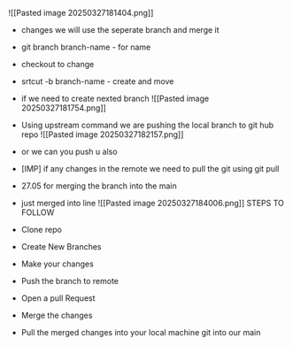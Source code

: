 ![[Pasted image 20250327181404.png]]
- changes we will use the seperate branch and merge it
- git branch branch-name - for name
- checkout to change
- srtcut -b branch-name - create and move
- if we need to create nexted branch
![[Pasted image 20250327181754.png]]

- Using upstream command we are pushing the local branch to git hub repo
![[Pasted image 20250327182157.png]]

- or we can you push u also
- [IMP] if any changes in the remote we need to pull the git using git pull
-  27.05 for merging the branch into the main
- just merged into line
![[Pasted image 20250327184006.png]]
STEPS TO FOLLOW
- Clone repo
- Create New Branches
- Make your changes
- Push the branch to remote
- Open a pull Request
- Merge the changes
- Pull the merged changes into your local machine git into our main
